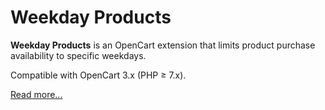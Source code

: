 # Weekday Products

**Weekday Products** is an OpenCart extension that limits product purchase availability to specific weekdays.

Compatible with OpenCart 3.x (PHP ≥ 7.x).

[Read more...](./module)

